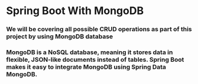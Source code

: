 # Spring Boot With MongoDB

### We will be covering all possible CRUD operations as part of this project by using MongoDB database

### MongoDB is a NoSQL database, meaning it stores data in flexible, JSON-like documents instead of tables. Spring Boot makes it easy to integrate MongoDB using Spring Data MongoDB.